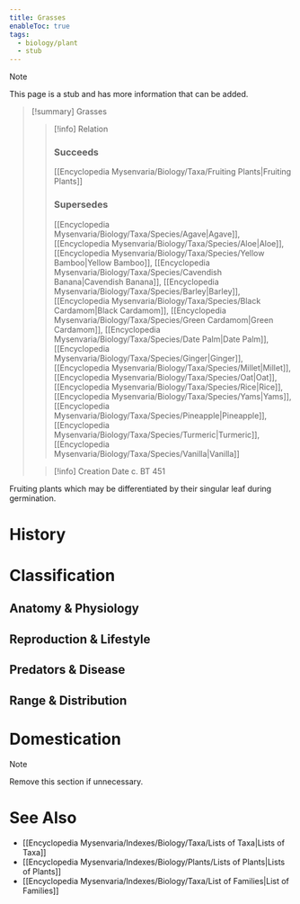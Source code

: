```yaml
---
title: Grasses
enableToc: true
tags:
  - biology/plant
  - stub
---
```


> [!note]
> This page is a stub and has more information that can be added.

> [!summary] Grasses
> > [!info] Relation
> > ### Succeeds
> > [[Encyclopedia Mysenvaria/Biology/Taxa/Fruiting Plants|Fruiting Plants]]
> > ### Supersedes
> > [[Encyclopedia Mysenvaria/Biology/Taxa/Species/Agave|Agave]], [[Encyclopedia Mysenvaria/Biology/Taxa/Species/Aloe|Aloe]], [[Encyclopedia Mysenvaria/Biology/Taxa/Species/Yellow Bamboo|Yellow Bamboo]], [[Encyclopedia Mysenvaria/Biology/Taxa/Species/Cavendish Banana|Cavendish Banana]], [[Encyclopedia Mysenvaria/Biology/Taxa/Species/Barley|Barley]], [[Encyclopedia Mysenvaria/Biology/Taxa/Species/Black Cardamom|Black Cardamom]], [[Encyclopedia Mysenvaria/Biology/Taxa/Species/Green Cardamom|Green Cardamom]], [[Encyclopedia Mysenvaria/Biology/Taxa/Species/Date Palm|Date Palm]], [[Encyclopedia Mysenvaria/Biology/Taxa/Species/Ginger|Ginger]], [[Encyclopedia Mysenvaria/Biology/Taxa/Species/Millet|Millet]], [[Encyclopedia Mysenvaria/Biology/Taxa/Species/Oat|Oat]], [[Encyclopedia Mysenvaria/Biology/Taxa/Species/Rice|Rice]], [[Encyclopedia Mysenvaria/Biology/Taxa/Species/Yams|Yams]], [[Encyclopedia Mysenvaria/Biology/Taxa/Species/Pineapple|Pineapple]], [[Encyclopedia Mysenvaria/Biology/Taxa/Species/Turmeric|Turmeric]], [[Encyclopedia Mysenvaria/Biology/Taxa/Species/Vanilla|Vanilla]]
>
> > [!info] Creation Date
> > c. BT 451

Fruiting plants which may be differentiated by their singular leaf during germination.
# History

# Classification
## Anatomy & Physiology

## Reproduction & Lifestyle

## Predators & Disease

## Range & Distribution

# Domestication

> [!note]
> Remove this section if unnecessary.
# See Also
- [[Encyclopedia Mysenvaria/Indexes/Biology/Taxa/Lists of Taxa|Lists of Taxa]]
- [[Encyclopedia Mysenvaria/Indexes/Biology/Plants/Lists of Plants|Lists of Plants]]
- [[Encyclopedia Mysenvaria/Indexes/Biology/Taxa/List of Families|List of Families]]
